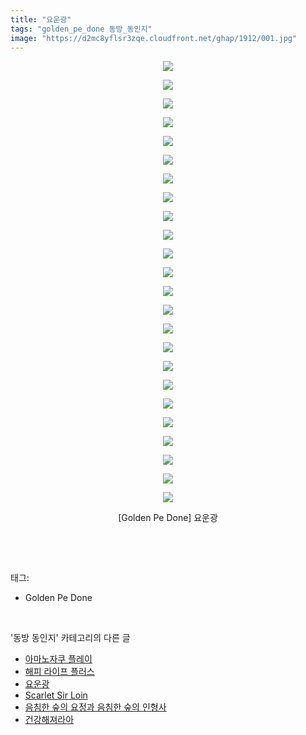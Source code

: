 ```yaml
---
title: "요운광"
tags: "golden_pe_done 동방_동인지"
image: "https://d2mc8yflsr3zqe.cloudfront.net/ghap/1912/001.jpg"
---
```

<div class="article">
<p style="text-align: center; clear: none; float: none;"><img src="{{ site.imgserver2 }}/ghap/1912/001.jpg"/></p>
<p style="text-align: center; clear: none; float: none;"><img src="{{ site.imgserver2 }}/ghap/1912/002.jpg"/></p>
<p style="text-align: center; clear: none; float: none;"><img src="{{ site.imgserver2 }}/ghap/1912/003.jpg"/></p>
<p style="text-align: center; clear: none; float: none;"><img src="{{ site.imgserver2 }}/ghap/1912/004.jpg"/></p>
<p style="text-align: center; clear: none; float: none;"><img src="{{ site.imgserver2 }}/ghap/1912/005.jpg"/></p>
<p style="text-align: center; clear: none; float: none;"><img src="{{ site.imgserver2 }}/ghap/1912/006.jpg"/></p>
<p style="text-align: center; clear: none; float: none;"><img src="{{ site.imgserver2 }}/ghap/1912/007.jpg"/></p>
<p style="text-align: center; clear: none; float: none;"><img src="{{ site.imgserver2 }}/ghap/1912/008.jpg"/></p>
<p style="text-align: center; clear: none; float: none;"><img src="{{ site.imgserver2 }}/ghap/1912/009.jpg"/></p>
<p style="text-align: center; clear: none; float: none;"><img src="{{ site.imgserver2 }}/ghap/1912/010.jpg"/></p>
<p style="text-align: center; clear: none; float: none;"><img src="{{ site.imgserver2 }}/ghap/1912/011.jpg"/></p>
<p style="text-align: center; clear: none; float: none;"><img src="{{ site.imgserver2 }}/ghap/1912/012.jpg"/></p>
<p style="text-align: center; clear: none; float: none;"><img src="{{ site.imgserver2 }}/ghap/1912/013.jpg"/></p>
<p style="text-align: center; clear: none; float: none;"><img src="{{ site.imgserver2 }}/ghap/1912/014.jpg"/></p>
<p style="text-align: center; clear: none; float: none;"><img src="{{ site.imgserver2 }}/ghap/1912/015.jpg"/></p>
<p style="text-align: center; clear: none; float: none;"><img src="{{ site.imgserver2 }}/ghap/1912/016.jpg"/></p>
<p style="text-align: center; clear: none; float: none;"><img src="{{ site.imgserver2 }}/ghap/1912/017.jpg"/></p>
<p style="text-align: center; clear: none; float: none;"><img src="{{ site.imgserver2 }}/ghap/1912/018.jpg"/></p>
<p style="text-align: center; clear: none; float: none;"><img src="{{ site.imgserver2 }}/ghap/1912/019.jpg"/></p>
<p style="text-align: center; clear: none; float: none;"><img src="{{ site.imgserver2 }}/ghap/1912/020.jpg"/></p>
<p style="text-align: center; clear: none; float: none;"><img src="{{ site.imgserver2 }}/ghap/1912/021.jpg"/></p>
<p style="text-align: center; clear: none; float: none;"><img src="{{ site.imgserver2 }}/ghap/1912/022.jpg"/></p>
<p style="text-align: center; clear: none; float: none;"><img src="{{ site.imgserver2 }}/ghap/1912/023.jpg"/></p>
<p style="text-align: center; clear: none; float: none;"><img src="{{ site.imgserver2 }}/ghap/1912/024.jpg"/></p>
<p style="text-align: center; clear: none; float: none;">[Golden Pe Done] 요운광</p>
<p><br/></p>
</div><br/>
<div class="tagTrail">
<p>태그: </p>
<ul>
<li>Golden Pe Done</li>
</ul>
</div><br/>
<div class="another">
<p>'동방 동인지' 카테고리의 다른 글</p>
<ul>
<li><a href="/ghap_1916">아마노자쿠 플레이</a></li>
<li><a href="/ghap_1913">해피 라이프 플러스</a></li>
<li><a href="/ghap_1912">요운광</a></li>
<li><a href="/ghap_1911">Scarlet Sir Loin</a></li>
<li><a href="/ghap_1910">음침한 숲의 요정과 음침한 숲의 인형사</a></li>
<li><a href="/ghap_1909">건강해져라아</a></li>
</ul>
</div><br/>
<div class="cb_module cb_fluid">
<div class="cb_wrt cb_profile">
</div><!-- commentList close -->
</div><br/>
